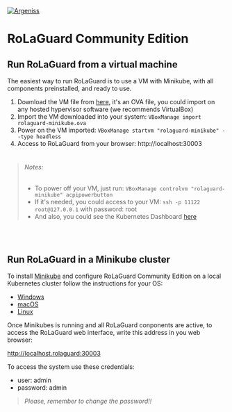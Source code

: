 [![Argeniss](https://media-exp1.licdn.com/dms/image/C4E0BAQECczwxIh_lPg/company-logo_200_200/0?e=1593043200&v=beta&t=6L_SOvjBESf5QRyxgCznlBMmo-gPkq-4f1bhtEmID7U)](https://argeniss.com/)

# RoLaGuard Community Edition

## Run RoLaGuard from a virtual machine

The easiest way to run RoLaGuard is to use a VM with Minikube, with all components preinstalled, and ready to use.
1. Download the VM file from [here](https://rolaguard-community.s3-us-west-2.amazonaws.com/ova/rolaguard-minikube_20200418.ova), it's an OVA file, you could import on any hosted hypervisor software (we recommends VirtualBox)
1. Import the VM downloaded into your system: `VBoxManage import rolaguard-minikube.ova`
1. Power on the VM imported: `VBoxManage startvm "rolaguard-minikube" --type headless`
1. Access to RoLaGuard from your browser: http://localhost:30003 
<br><br>

>###### Notes:
>* To power off your VM, just run: `VBoxManage controlvm "rolaguard-minikube" acpipowerbutton`
>* If it's needed, you could access to your VM: `ssh -p 11122 root@127.0.0.1` with password: root
>* And also, you could see the Kubernetes Dashboard [here](http://127.0.0.1:8001/api/v1/namespaces/kubernetes-dashboard/services/http:kubernetes-dashboard:/proxy/)
 

<br><br>
## Run RoLaGuard in a Minikube cluster

To install [Minikube](https://minikube.sigs.k8s.io/) and configure RoLaGuard Community Edition on a local Kubernetes cluster follow the instructions for your OS:

* [Windows](./minikube/scripts/windows/README.md)
* [macOS](./minikube/scripts/mac/README.md)
* [Linux](./minikube/scripts/linux/README.md)

Once Minikubes is running and all RoLaGuard conponents are active, to access the RoLaGuard web interface, write this address in you web browser:

http://localhost.rolaguard:30003

To access the system use these credentials:

* user: admin
* password: admin

> _Please, remember to change the password!!_
